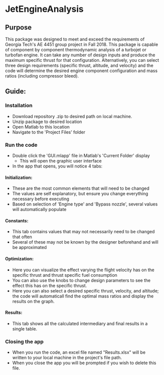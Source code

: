 # JetEngineAnalysis

## Purpose
This package was designed to meet and exceed the requirements of Georgia Tech's AE 4451 group project in Fall 2018. This package is capable of component by component thermodynamic analysis of a turbojet or turbofan engine. It can take any number of design inputs and produce the maximum specific thrust for that configuration. Alternatively, you can select three design requirements (specific thrust, altitude, and velocity) and the code will determine the desired engine component configuration and mass ratios (including compressor bleed). 


## Guide:

### Installation

* Download repository .zip to desired path on local machine.
* Unzip package to desired location
* Open Matlab to this location
* Navigate to the 'Project Files' folder

### Run the code
* Double click the 'GUI.mlapp' file in Matlab's 'Current Folder' display
  * This will open the graphic user interface
* In the app that opens, you will notice 4 tabs:
#### Initialization:
  * These are the most common elements that will need to be changed
  * The values are self explanatory, but ensure you change everything necessary before executing
  * Based on selection of 'Engine type' and 'Bypass nozzle', several values will automatically populate
#### Constants:
  * This tab contains values that may not necessarily need to be changed that often
  * Several of these may not be known by the designer beforehand and will be approximated
#### Optimization:
  * Here you can visualize the effect varying the flight velocity has on the specific thrust and thrust specific fuel consumption
  * You can also use the knobs to change design parameters to see the effect this has on the specific thrust.
  * Here you can also select a desired specific thrust, velocity, and altitude; the code will automaticall find the optimal mass ratios and display the results on the graph. 
#### Results:
  * This tab shows all the calculated intermediary and final results in a single table.
  
### Closing the app
* When you run the code, an excel file named "Results.xlsx" will be written to your local machine in the project's file path.
* When you close the app you will be prompted if you wish to delete this file.



